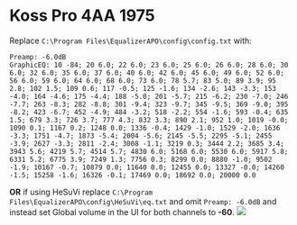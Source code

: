 # Koss Pro 4AA 1975
Replace `C:\Program Files\EqualizerAPO\config\config.txt` with:
```
Preamp: -6.0dB
GraphicEQ: 10 -84; 20 6.0; 22 6.0; 23 6.0; 25 6.0; 26 6.0; 28 6.0; 30 6.0; 32 6.0; 35 6.0; 37 6.0; 40 6.0; 42 6.0; 45 6.0; 49 6.0; 52 6.0; 56 6.0; 59 6.0; 64 6.0; 68 6.0; 73 6.0; 78 5.7; 83 5.0; 89 3.9; 95 2.8; 102 1.5; 109 0.6; 117 -0.5; 125 -1.6; 134 -2.6; 143 -3.3; 153 -4.0; 164 -4.6; 175 -4.4; 188 -5.0; 201 -5.7; 215 -6.2; 230 -7.0; 246 -7.7; 263 -8.3; 282 -8.8; 301 -9.4; 323 -9.7; 345 -9.5; 369 -9.0; 395 -8.2; 423 -6.7; 452 -4.9; 484 -3.2; 518 -2.2; 554 -1.6; 593 -0.4; 635 1.5; 679 3.3; 726 3.7; 777 4.3; 832 3.3; 890 2.1; 952 1.0; 1019 -0.0; 1090 0.1; 1167 0.2; 1248 0.0; 1336 -0.4; 1429 -1.0; 1529 -2.0; 1636 -3.3; 1751 -4.7; 1873 -5.4; 2004 -5.6; 2145 -5.5; 2295 -5.1; 2455 -3.9; 2627 -3.3; 2811 -2.4; 3008 -1.1; 3219 0.3; 3444 2.2; 3685 3.4; 3943 5.6; 4219 5.7; 4514 5.7; 4830 6.0; 5168 6.0; 5530 6.0; 5917 5.8; 6331 5.2; 6775 3.9; 7249 1.3; 7756 0.3; 8299 0.0; 8880 -1.0; 9502 -1.9; 10167 -0.7; 10879 0.0; 11640 0.0; 12455 0.0; 13327 -0.0; 14260 -1.5; 15258 -1.6; 16326 -0.1; 17469 0.0; 18692 0.0; 20000 0.0
```
**OR** if using HeSuVi replace `C:\Program Files\EqualizerAPO\config\HeSuVi\eq.txt` and omit `Preamp: -6.0dB` and instead set Global volume in the UI for both channels to **-60**.
![](https://raw.githubusercontent.com/jaakkopasanen/AutoEq/master/results/Sonoma%20Model%20One/innerfidelity/onear/Koss%20Pro%204AA%201975/Koss%20Pro%204AA%201975.png)